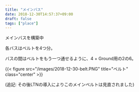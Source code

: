 ```yaml
---
title: "メインバス"
date: 2018-12-30T14:57:37+09:00
draft: false
tags: ["place"]
---
```

メインバスを構築中

<!--more-->

各バスはベルトを4つ分。

バスの間はベルトをもう一つ通せるように、4 + Ground用の2の6。

{{< figure src="/images/2018-12-30-belt.PNG" title="ベルト" class="center" >}}


(追記: その後LTNの導入によりこのメインベルトは見直されました)
